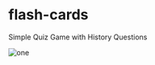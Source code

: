 # flash-cards
Simple Quiz Game with History Questions


![one](https://user-images.githubusercontent.com/41244371/133842602-2b66b840-96be-40a4-8a54-84a7c27addc6.PNG)
